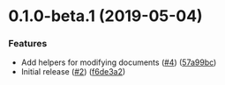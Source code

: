 <a name="0.1.0-beta.1"></a>
# 0.1.0-beta.1 (2019-05-04)


### Features

* Add helpers for modifying documents ([#4](https://github.com/atSCM/modify-xml/issues/4)) ([57a99bc](https://github.com/atSCM/modify-xml/commits/57a99bc))
* Initial release ([#2](https://github.com/atSCM/modify-xml/issues/2)) ([f6de3a2](https://github.com/atSCM/modify-xml/commits/f6de3a2))



